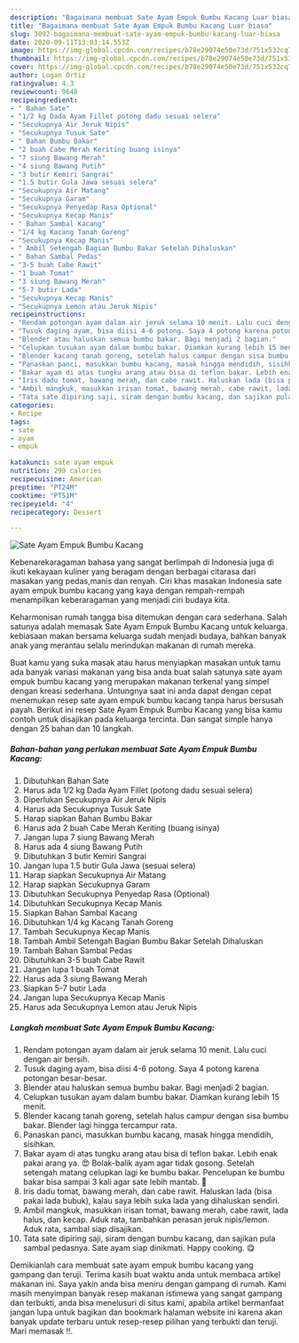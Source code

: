 ```yaml
---
description: "Bagaimana membuat Sate Ayam Empuk Bumbu Kacang Luar biasa"
title: "Bagaimana membuat Sate Ayam Empuk Bumbu Kacang Luar biasa"
slug: 3092-bagaimana-membuat-sate-ayam-empuk-bumbu-kacang-luar-biasa
date: 2020-09-11T13:03:14.553Z
image: https://img-global.cpcdn.com/recipes/b78e29074e50e73d/751x532cq70/sate-ayam-empuk-bumbu-kacang-foto-resep-utama.jpg
thumbnail: https://img-global.cpcdn.com/recipes/b78e29074e50e73d/751x532cq70/sate-ayam-empuk-bumbu-kacang-foto-resep-utama.jpg
cover: https://img-global.cpcdn.com/recipes/b78e29074e50e73d/751x532cq70/sate-ayam-empuk-bumbu-kacang-foto-resep-utama.jpg
author: Logan Ortiz
ratingvalue: 4.3
reviewcount: 9648
recipeingredient:
- " Bahan Sate"
- "1/2 kg Dada Ayam Fillet potong dadu sesuai selera"
- "Secukupnya Air Jeruk Nipis"
- "Secukupnya Tusuk Sate"
- " Bahan Bumbu Bakar"
- "2 buah Cabe Merah Keriting buang isinya"
- "7 siung Bawang Merah"
- "4 siung Bawang Putih"
- "3 butir Kemiri Sangrai"
- "1.5 butir Gula Jawa sesuai selera"
- "Secukupnya Air Matang"
- "Secukupnya Garam"
- "Secukupnya Penyedap Rasa Optional"
- "Secukupnya Kecap Manis"
- " Bahan Sambal Kacang"
- "1/4 kg Kacang Tanah Goreng"
- "Secukupnya Kecap Manis"
- " Ambil Setengah Bagian Bumbu Bakar Setelah Dihaluskan"
- " Bahan Sambal Pedas"
- "3-5 buah Cabe Rawit"
- "1 buah Tomat"
- "3 siung Bawang Merah"
- "5-7 butir Lada"
- "Secukupnya Kecap Manis"
- "Secukupnya Lemon atau Jeruk Nipis"
recipeinstructions:
- "Rendam potongan ayam dalam air jeruk selama 10 menit. Lalu cuci dengan air bersih."
- "Tusuk daging ayam, bisa diisi 4-6 potong. Saya 4 potong karena potongan besar-besar."
- "Blender atau haluskan semua bumbu bakar. Bagi menjadi 2 bagian."
- "Celupkan tusukan ayam dalam bumbu bakar. Diamkan kurang lebih 15 menit."
- "Blender kacang tanah goreng, setelah halus campur dengan sisa bumbu bakar. Blender lagi hingga tercampur rata."
- "Panaskan panci, masukkan bumbu kacang, masak hingga mendidih, sisihkan."
- "Bakar ayam di atas tungku arang atau bisa di teflon bakar. Lebih enak pakai arang ya. 😍 Bolak-balik ayam agar tidak gosong. Setelah setengah matang celupkan lagi ke bumbu bakar. Pencelupan ke bumbu bakar bisa sampai 3 kali agar sate lebih mantab. 🤤"
- "Iris dadu tomat, bawang merah, dan cabe rawit. Haluskan lada (bisa pakai lada bubuk), kalau saya lebih suka lada yang dihaluskan sendiri."
- "Ambil mangkuk, masukkan irisan tomat, bawang merah, cabe rawit, lada halus, dan kecap. Aduk rata, tambahkan perasan jeruk nipis/lemon. Aduk rata, sambal siap disajikan."
- "Tata sate dipiring saji, siram dengan bumbu kacang, dan sajikan pula sambal pedasnya. Sate ayam siap dinikmati. Happy cooking. 😋"
categories:
- Recipe
tags:
- sate
- ayam
- empuk

katakunci: sate ayam empuk 
nutrition: 299 calories
recipecuisine: American
preptime: "PT24M"
cooktime: "PT51M"
recipeyield: "4"
recipecategory: Dessert

---
```



![Sate Ayam Empuk Bumbu Kacang](https://img-global.cpcdn.com/recipes/b78e29074e50e73d/751x532cq70/sate-ayam-empuk-bumbu-kacang-foto-resep-utama.jpg)

Kebenarekaragaman bahasa yang sangat berlimpah di Indonesia juga di ikuti kekayaan kuliner yang beragam dengan berbagai citarasa dari masakan yang pedas,manis dan renyah. Ciri khas masakan Indonesia sate ayam empuk bumbu kacang yang kaya dengan rempah-rempah menampilkan keberaragaman yang menjadi ciri budaya kita.




Keharmonisan rumah tangga bisa ditemukan dengan cara sederhana. Salah satunya adalah memasak Sate Ayam Empuk Bumbu Kacang untuk keluarga. kebiasaan makan bersama keluarga sudah menjadi budaya, bahkan banyak anak yang merantau selalu merindukan makanan di rumah mereka.

Buat kamu yang suka masak atau harus menyiapkan masakan untuk tamu ada banyak variasi makanan yang bisa anda buat salah satunya sate ayam empuk bumbu kacang yang merupakan makanan terkenal yang simpel dengan kreasi sederhana. Untungnya saat ini anda dapat dengan cepat menemukan resep sate ayam empuk bumbu kacang tanpa harus bersusah payah.
Berikut ini resep Sate Ayam Empuk Bumbu Kacang yang bisa kamu contoh untuk disajikan pada keluarga tercinta. Dan sangat simple hanya dengan 25 bahan dan 10 langkah.


<!--inarticleads1-->

##### Bahan-bahan yang perlukan membuat Sate Ayam Empuk Bumbu Kacang:

1. Dibutuhkan  Bahan Sate
1. Harus ada 1/2 kg Dada Ayam Fillet (potong dadu sesuai selera)
1. Diperlukan Secukupnya Air Jeruk Nipis
1. Harus ada Secukupnya Tusuk Sate
1. Harap siapkan  Bahan Bumbu Bakar
1. Harus ada 2 buah Cabe Merah Keriting (buang isinya)
1. Jangan lupa 7 siung Bawang Merah
1. Harus ada 4 siung Bawang Putih
1. Dibutuhkan 3 butir Kemiri Sangrai
1. Jangan lupa 1.5 butir Gula Jawa (sesuai selera)
1. Harap siapkan Secukupnya Air Matang
1. Harap siapkan Secukupnya Garam
1. Dibutuhkan Secukupnya Penyedap Rasa (Optional)
1. Dibutuhkan Secukupnya Kecap Manis
1. Siapkan  Bahan Sambal Kacang
1. Dibutuhkan 1/4 kg Kacang Tanah Goreng
1. Tambah Secukupnya Kecap Manis
1. Tambah  Ambil Setengah Bagian Bumbu Bakar Setelah Dihaluskan
1. Tambah  Bahan Sambal Pedas
1. Dibutuhkan 3-5 buah Cabe Rawit
1. Jangan lupa 1 buah Tomat
1. Harus ada 3 siung Bawang Merah
1. Siapkan 5-7 butir Lada
1. Jangan lupa Secukupnya Kecap Manis
1. Harus ada Secukupnya Lemon atau Jeruk Nipis




<!--inarticleads2-->

##### Langkah membuat  Sate Ayam Empuk Bumbu Kacang:

1. Rendam potongan ayam dalam air jeruk selama 10 menit. Lalu cuci dengan air bersih.
1. Tusuk daging ayam, bisa diisi 4-6 potong. Saya 4 potong karena potongan besar-besar.
1. Blender atau haluskan semua bumbu bakar. Bagi menjadi 2 bagian.
1. Celupkan tusukan ayam dalam bumbu bakar. Diamkan kurang lebih 15 menit.
1. Blender kacang tanah goreng, setelah halus campur dengan sisa bumbu bakar. Blender lagi hingga tercampur rata.
1. Panaskan panci, masukkan bumbu kacang, masak hingga mendidih, sisihkan.
1. Bakar ayam di atas tungku arang atau bisa di teflon bakar. Lebih enak pakai arang ya. 😍 Bolak-balik ayam agar tidak gosong. Setelah setengah matang celupkan lagi ke bumbu bakar. Pencelupan ke bumbu bakar bisa sampai 3 kali agar sate lebih mantab. 🤤
1. Iris dadu tomat, bawang merah, dan cabe rawit. Haluskan lada (bisa pakai lada bubuk), kalau saya lebih suka lada yang dihaluskan sendiri.
1. Ambil mangkuk, masukkan irisan tomat, bawang merah, cabe rawit, lada halus, dan kecap. Aduk rata, tambahkan perasan jeruk nipis/lemon. Aduk rata, sambal siap disajikan.
1. Tata sate dipiring saji, siram dengan bumbu kacang, dan sajikan pula sambal pedasnya. Sate ayam siap dinikmati. Happy cooking. 😋




Demikianlah cara membuat sate ayam empuk bumbu kacang yang gampang dan teruji. Terima kasih buat waktu anda untuk membaca artikel makanan ini. Saya yakin anda bisa meniru dengan gampang di rumah. Kami masih menyimpan banyak resep makanan istimewa yang sangat gampang dan terbukti, anda bisa menelusuri di situs kami, apabila artikel bermanfaat jangan lupa untuk bagikan dan bookmark halaman website ini karena akan banyak update terbaru untuk resep-resep pilihan yang terbukti dan teruji. Mari memasak !!. 
